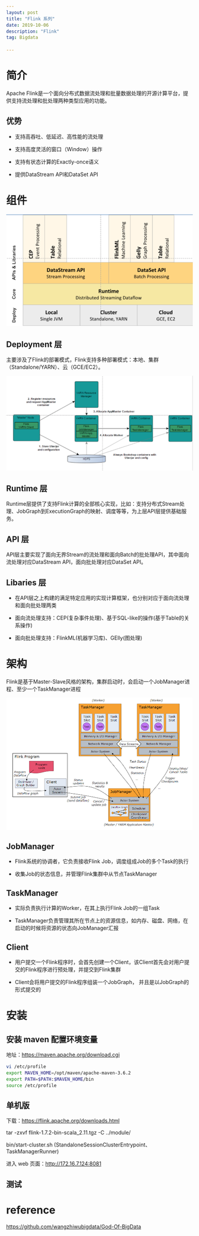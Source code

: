 ```yaml
---
layout: post
title: "Flink 系列"
date: 2019-10-06
description: "Flink"
tag: Bigdata

---
```



# 简介

Apache Flink是一个面向分布式数据流处理和批量数据处理的开源计算平台，提供支持流处理和批处理两种类型应用的功能。

## 优势

* 支持高吞吐、低延迟、高性能的流处理

* 支持高度灵活的窗口（Window）操作

* 支持有状态计算的Exactly-once语义

* 提供DataStream API和DataSet API



# 组件

![png](/images/posts/all/Flink组件栈.png)

## Deployment 层

主要涉及了Flink的部署模式，Flink支持多种部署模式：本地、集群（Standalone/YARN）、云（GCE/EC2）。

![png](/images/posts/all/Flink的Deployment层.png)

## Runtime 层

Runtime层提供了支持Flink计算的全部核心实现，比如：支持分布式Stream处理、JobGraph到ExecutionGraph的映射、调度等等，为上层API层提供基础服务。

## API 层

API层主要实现了面向无界Stream的流处理和面向Batch的批处理API，其中面向流处理对应DataStream API，面向批处理对应DataSet API。

## Libaries 层

* 在API层之上构建的满足特定应用的实现计算框架，也分别对应于面向流处理和面向批处理两类

* 面向流处理支持：CEP(复杂事件处理)、基于SQL-like的操作(基于Table的关系操作)

* 面向批处理支持：FlinkML(机器学习库)、GElly(图处理)


# 架构

Flink是基于Master-Slave风格的架构，集群启动时，会启动一个JobManager进程、至少一个TaskManager进程

![png](/images/posts/all/Flink基本架构.png)

## JobManager

* Flink系统的协调者，它负责接收Flink Job，调度组成Job的多个Task的执行

* 收集Job的状态信息，并管理Flink集群中从节点TaskManager

## TaskManager 

* 实际负责执行计算的Worker，在其上执行Flink Job的一组Task

* TaskManager负责管理其所在节点上的资源信息，如内存、磁盘、网络，在启动的时候将资源的状态向JobManager汇报

## Client

* 用户提交一个Flink程序时，会首先创建一个Client，该Client首先会对用户提交的Flink程序进行预处理，并提交到Flink集群

* Client会将用户提交的Flink程序组装一个JobGraph， 并且是以JobGraph的形式提交的


# 安装

## 安装 maven 配置环境变量

地址：https://maven.apache.org/download.cgi

```sh
vi /etc/profile
export MAVEN_HOME=/opt/maven/apache-maven-3.6.2
export PATH=$PATH:$MAVEN_HOME/bin
source /etc/profile
```

## 单机版

下载：https://flink.apache.org/downloads.html

tar -zxvf flink-1.7.2-bin-scala_2.11.tgz -C ../module/

bin/start-cluster.sh
(StandaloneSessionClusterEntrypoint、TaskManagerRunner)

进入 web 页面：http://172.16.7.124:8081


## 测试



# reference

https://github.com/wangzhiwubigdata/God-Of-BigData


